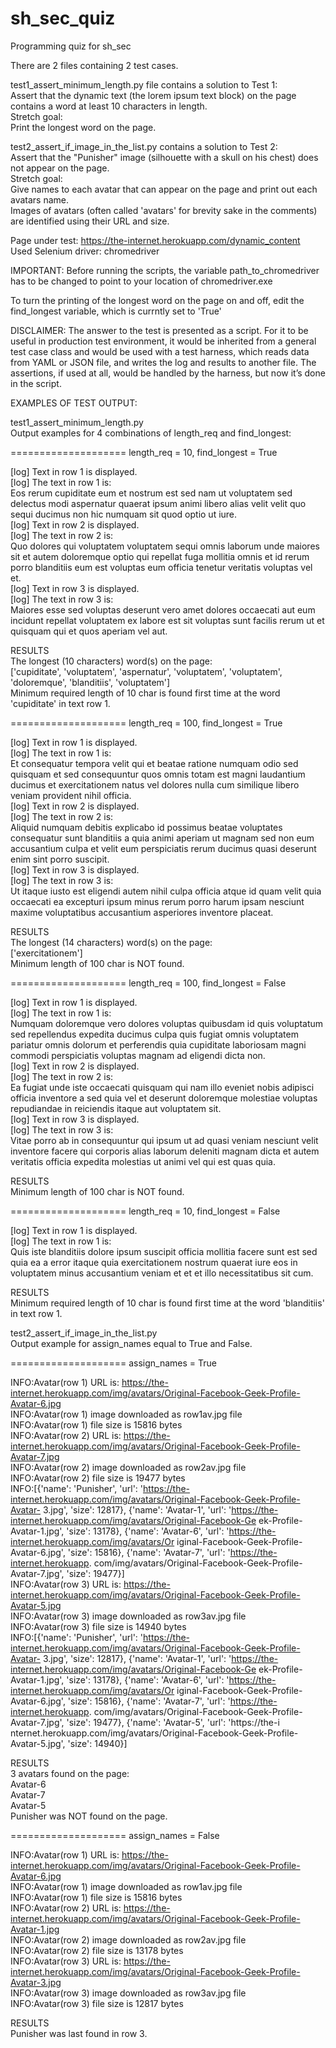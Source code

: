 # sh_sec_quiz
Programming quiz for sh_sec

There are 2 files containing 2 test cases.

test1_assert_minimum_length.py file contains a solution to Test 1:<br>
  Assert that the dynamic text (the lorem ipsum text block) on the page contains a word at least 10 characters in length.<br>
  Stretch goal:<br>
    Print the longest word on the page.

test2_assert_if_image_in_the_list.py contains a solution to Test 2:<br> 
    Assert that the "Punisher" image (silhouette with a skull on his chest) does not appear on the page.<br>
    Stretch goal:<br>
        Give names to each avatar that can appear on the page and print out each avatars name.<br>
    Images of avatars (often called 'avatars' for brevity sake in the comments) are identified using their URL and size.
    
Page under test: https://the-internet.herokuapp.com/dynamic_content<br>
Used Selenium driver: chromedriver

IMPORTANT: Before running the scripts, the variable path_to_chromedriver has to be changed to point to your location of chromedriver.exe

To turn the printing of the longest word on the page on and off, edit the find_longest variable, which is currntly set to 'True'

DISCLAIMER: The answer to the test is presented as a script. For it to be useful in production test environment, it would be inherited from a general test case class and would be used with a test harness, which reads data from YAML or JSON file, and writes the log and results to another file. The assertions, if used at all, would be handled by the harness, but now it’s done in the script.

EXAMPLES OF TEST OUTPUT:

test1_assert_minimum_length.py<br>
Output examples for 4 combinations of length_req and find_longest:

====================
length_req = 10,
find_longest = True

[log] Text in row 1 is displayed.<br>
[log] The text in row 1 is:<br>
Eos rerum cupiditate eum et nostrum est sed nam ut voluptatem sed delectus modi aspernatur quaerat ipsum animi libero alias velit velit quo sequi ducimus non hic numquam sit quod optio ut iure.<br>
[log] Text in row 2 is displayed.<br>
[log] The text in row 2 is:<br>
Quo dolores qui voluptatem voluptatem sequi omnis laborum unde maiores sit et autem doloremque optio qui repellat fuga mollitia omnis et id rerum porro blanditiis eum est voluptas eum officia tenetur veritatis voluptas vel et.<br>
[log] Text in row 3 is displayed.<br>
[log] The text in row 3 is:<br>
Maiores esse sed voluptas deserunt vero amet dolores occaecati aut eum incidunt repellat voluptatem ex labore est sit voluptas sunt facilis rerum ut et quisquam qui et quos aperiam vel aut.

RESULTS<br>
The longest (10 characters) word(s) on the page:<br>
['cupiditate', 'voluptatem', 'aspernatur', 'voluptatem', 'voluptatem', 'doloremque', 'blanditiis', 'voluptatem']<br>
Minimum required length of 10 char is found first time at the word 'cupiditate' in text row 1.

====================
length_req = 100,
find_longest = True

[log] Text in row 1 is displayed.<br>
[log] The text in row 1 is:<br>
Et consequatur tempora velit qui et beatae ratione numquam odio sed quisquam et sed consequuntur quos omnis totam est magni laudantium ducimus et exercitationem natus vel dolores nulla cum similique libero veniam provident nihil officia.<br>
[log] Text in row 2 is displayed.<br>
[log] The text in row 2 is:<br>
Aliquid numquam debitis explicabo id possimus beatae voluptates consequatur sunt blanditiis a quia animi aperiam ut magnam sed non eum accusantium culpa et velit eum perspiciatis rerum ducimus quasi deserunt enim sint porro suscipit.<br>
[log] Text in row 3 is displayed.<br>
[log] The text in row 3 is:<br>
Ut itaque iusto est eligendi autem nihil culpa officia atque id quam velit quia occaecati ea excepturi ipsum minus rerum porro harum ipsam nesciunt maxime voluptatibus accusantium asperiores inventore placeat.

RESULTS<br>
The longest (14 characters) word(s) on the page:<br>
['exercitationem']<br>
Minimum length of 100 char is NOT found.

====================
length_req = 100,
find_longest = False

[log] Text in row 1 is displayed.<br>
[log] The text in row 1 is:<br>
Numquam doloremque vero dolores voluptas quibusdam id quis voluptatum sed repellendus expedita ducimus culpa quis fugiat omnis voluptatem pariatur omnis dolorum et perferendis quia cupiditate laboriosam magni commodi perspiciatis voluptas magnam ad eligendi dicta non.<br>
[log] Text in row 2 is displayed.<br>
[log] The text in row 2 is:<br>
Ea fugiat unde iste occaecati quisquam qui nam illo eveniet nobis adipisci officia inventore a sed quia vel et deserunt doloremque molestiae voluptas repudiandae in reiciendis itaque aut voluptatem sit.<br>
[log] Text in row 3 is displayed.<br>
[log] The text in row 3 is:<br>
Vitae porro ab in consequuntur qui ipsum ut ad quasi veniam nesciunt velit inventore facere qui corporis alias laborum deleniti magnam dicta et autem veritatis officia expedita molestias ut animi vel qui est quas quia.

RESULTS<br>
Minimum length of 100 char is NOT found.

====================
length_req = 10,
find_longest = False

[log] Text in row 1 is displayed.<br>
[log] The text in row 1 is:<br>
Quis iste blanditiis dolore ipsum suscipit officia mollitia facere sunt est sed quia ea a error itaque quia exercitationem nostrum quaerat iure eos in voluptatem minus accusantium veniam et et et illo necessitatibus sit cum.

RESULTS<br>
Minimum required length of 10 char is found first time at the word 'blanditiis' in text row 1.

test2_assert_if_image_in_the_list.py<br>
Output example for assign_names equal to True and False.

====================
assign_names = True

INFO:Avatar(row 1) URL is: https://the-internet.herokuapp.com/img/avatars/Original-Facebook-Geek-Profile-Avatar-6.jpg<br>
INFO:Avatar(row 1) image downloaded as row1av.jpg file<br>
INFO:Avatar(row 1) file size is 15816 bytes<br>
INFO:Avatar(row 2) URL is: https://the-internet.herokuapp.com/img/avatars/Original-Facebook-Geek-Profile-Avatar-7.jpg<br>
INFO:Avatar(row 2) image downloaded as row2av.jpg file<br>
INFO:Avatar(row 2) file size is 19477 bytes<br>
INFO:[{'name': 'Punisher', 'url': 'https://the-internet.herokuapp.com/img/avatars/Original-Facebook-Geek-Profile-Avatar-
3.jpg', 'size': 12817}, {'name': 'Avatar-1', 'url': 'https://the-internet.herokuapp.com/img/avatars/Original-Facebook-Ge
ek-Profile-Avatar-1.jpg', 'size': 13178}, {'name': 'Avatar-6', 'url': 'https://the-internet.herokuapp.com/img/avatars/Or
iginal-Facebook-Geek-Profile-Avatar-6.jpg', 'size': 15816}, {'name': 'Avatar-7', 'url': 'https://the-internet.herokuapp.
com/img/avatars/Original-Facebook-Geek-Profile-Avatar-7.jpg', 'size': 19477}]<br>
INFO:Avatar(row 3) URL is: https://the-internet.herokuapp.com/img/avatars/Original-Facebook-Geek-Profile-Avatar-5.jpg<br>
INFO:Avatar(row 3) image downloaded as row3av.jpg file<br>
INFO:Avatar(row 3) file size is 14940 bytes<br>
INFO:[{'name': 'Punisher', 'url': 'https://the-internet.herokuapp.com/img/avatars/Original-Facebook-Geek-Profile-Avatar-
3.jpg', 'size': 12817}, {'name': 'Avatar-1', 'url': 'https://the-internet.herokuapp.com/img/avatars/Original-Facebook-Ge
ek-Profile-Avatar-1.jpg', 'size': 13178}, {'name': 'Avatar-6', 'url': 'https://the-internet.herokuapp.com/img/avatars/Or
iginal-Facebook-Geek-Profile-Avatar-6.jpg', 'size': 15816}, {'name': 'Avatar-7', 'url': 'https://the-internet.herokuapp.
com/img/avatars/Original-Facebook-Geek-Profile-Avatar-7.jpg', 'size': 19477}, {'name': 'Avatar-5', 'url': 'https://the-i
nternet.herokuapp.com/img/avatars/Original-Facebook-Geek-Profile-Avatar-5.jpg', 'size': 14940}]<br>

RESULTS<br>
3 avatars found on the page:<br>
Avatar-6<br>
Avatar-7<br>
Avatar-5<br>
Punisher was NOT found on the page.<br>

====================
assign_names = False

INFO:Avatar(row 1) URL is: https://the-internet.herokuapp.com/img/avatars/Original-Facebook-Geek-Profile-Avatar-6.jpg<br>
INFO:Avatar(row 1) image downloaded as row1av.jpg file<br>
INFO:Avatar(row 1) file size is 15816 bytes<br>
INFO:Avatar(row 2) URL is: https://the-internet.herokuapp.com/img/avatars/Original-Facebook-Geek-Profile-Avatar-1.jpg<br>
INFO:Avatar(row 2) image downloaded as row2av.jpg file<br>
INFO:Avatar(row 2) file size is 13178 bytes<br>
INFO:Avatar(row 3) URL is: https://the-internet.herokuapp.com/img/avatars/Original-Facebook-Geek-Profile-Avatar-3.jpg<br>
INFO:Avatar(row 3) image downloaded as row3av.jpg file<br>
INFO:Avatar(row 3) file size is 12817 bytes<br>

RESULTS<br>
Punisher was last found in row 3.
